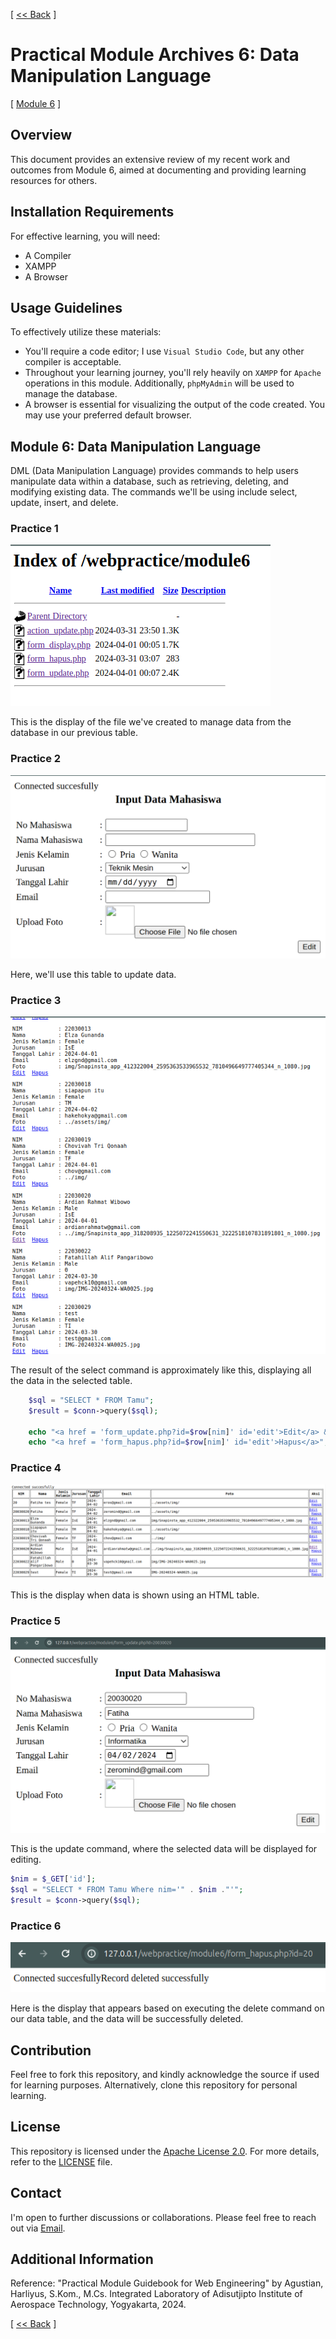 [ [<< Back](../README.md) ]

# Practical Module Archives 6: Data Manipulation Language

[ [Module 6](../module6/) ]

## Overview

This document provides an extensive review of my recent work and outcomes from Module 6, aimed at documenting and providing learning resources for others.

## Installation Requirements

For effective learning, you will need:
- A Compiler
- XAMPP
- A Browser

## Usage Guidelines

To effectively utilize these materials:
- You'll require a code editor; I use `Visual Studio Code`, but any other compiler is acceptable.
- Throughout your learning journey, you'll rely heavily on `XAMPP` for `Apache` operations in this module. Additionally, `phpMyAdmin` will be used to manage the database.
- A browser is essential for visualizing the output of the code created. You may use your preferred default browser.

## Module 6: Data Manipulation Language

DML (Data Manipulation Language) provides commands to help users manipulate data within a database, such as retrieving, deleting, and modifying existing data. The commands we'll be using include select, update, insert, and delete.

### Practice 1

![6.1](../img/module6/module6.1.png)

This is the display of the file we've created to manage data from the database in our previous table.

### Practice 2

![6.2](../img/module6/module6.2.png)

Here, we'll use this table to update data.

### Practice 3

![6.3](../img/module6/module6.3.png)

The result of the select command is approximately like this, displaying all the data in the selected table.

```php
    $sql = "SELECT * FROM Tamu";
    $result = $conn->query($sql);

    echo "<a href = 'form_update.php?id=$row[nim]' id='edit'>Edit</a> &nbsp";
    echo "<a href = 'form_hapus.php?id=$row[nim]' id='edit'>Hapus</a>";
```

### Practice 4

![6.4](../img/module6/module6.4.png)

This is the display when data is shown using an HTML table.

### Practice 5

![6.5](../img/module6/module6.5.png)

This is the update command, where the selected data will be displayed for editing.

```php
$nim = $_GET['id'];
$sql = "SELECT * FROM Tamu Where nim='" . $nim ."'";
$result = $conn->query($sql);
```

### Practice 6

![6.6](../img/module6/module6.6.png)

Here is the display that appears based on executing the delete command on our data table, and the data will be successfully deleted.

## Contribution

Feel free to fork this repository, and kindly acknowledge the source if used for learning purposes. Alternatively, clone this repository for personal learning.

## License

This repository is licensed under the [Apache License 2.0](https://www.apache.org/licenses/LICENSE-2.0.txt). For more details, refer to the [LICENSE](../LICENSE) file.

## Contact

I'm open to further discussions or collaborations. Please feel free to reach out via [Email](mailto:trustedintelegree@gmail.com).

## Additional Information

Reference: "Practical Module Guidebook for Web Engineering" by Agustian, Harliyus, S.Kom., M.Cs. Integrated Laboratory of Adisutjipto Institute of Aerospace Technology, Yogyakarta, 2024.

[ [<< Back](../README.md) ]